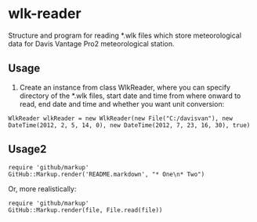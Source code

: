wlk-reader
==========

Structure and program for reading *.wlk files which store meteorological data for Davis Vantage Pro2 meteorological station.

Usage
-----

<ol>
<li>Create an instance from class WlkReader, where you can specify directory of the *.wlk files, start date and time from where onward to read, end date and time and whether you want unit conversion:</li>
</ol>

    WlkReader wlkReader = new WlkReader(new File("C:/davisvan"), new DateTime(2012, 2, 5, 14, 0), new DateTime(2012, 7, 23, 16, 30), true)

    
Usage2
-----

    require 'github/markup'
    GitHub::Markup.render('README.markdown', "* One\n* Two")

Or, more realistically:

    require 'github/markup'
    GitHub::Markup.render(file, File.read(file))
    